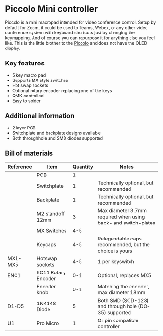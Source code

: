 # Piccolo Mini controller
Piccolo is a mini macropad intended for video conference control.  Setup by default for Zoom, it could be used to Teams, Webex, or any other video conference system with keyboard shortcuts just by changing the keymapping.  And of course you can repurpose it for anything else you feel like.
This is the little brother to the [Piccolo](https://github.com/JeJeff/piccolo) and does not have the OLED display.

## Key features
* 5 key macro pad
* Supports MX style switches
* Hot swap sockets
* Optional rotary encoder replacing one of the keys
* QMK controlled
* Easy to solder

## Additional information
 * 2 layer PCB
 * Switchplate and backplate designs available
 * Both throughhole and SMD diodes supported
 
## Bill of materials
|Reference | Item                | Quantity | Notes
|----------|---------------------|----------|--------------------------------------
|          | PCB                 | 1        |
|          | Switchplate         | 1        | Technically optional, but recommended
|          | Backplate           | 1        | Technically optional, but recommended
|          | M2 standoff 12mm    | 3        | Max diameter 3.7mm, required when using back- and switch-plates
|          | MX Switches         | 4-5      | 
|          | Keycaps             | 4-5      | Relegendable caps recommended, but the choice is yours
| MX1-MX5  | Hotswap sockets     | 4-5      | 1 per keyswitch
| ENC1     | EC11 Rotary Encoder | 0-1      | Optional, replaces MX5
|          | Encoder knob        | 0-1      | Matching the encoder, max diameter 18mm
| D1-D5    | 1N4148 Diode        | 5        | Both SMD (SOD-123) and through hole (DO-35) supported
| U1       | Pro Micro           | 1        | Or pin compatible controller
